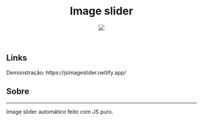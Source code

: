 <h1 align="center"> Image slider </h1>
<p align="center">
    <img src="https://user-images.githubusercontent.com/58652794/100684439-1c9ba380-3359-11eb-878d-3032c7bd3fdc.gif">
</p>
<br>
<h2> Links </h2>
<p> Demonstração: https://jsimageslider.netlify.app/
<br>
<h2> Sobre </h2>
<hr>
<p> Image slider automático feito com JS puro. </p> 
